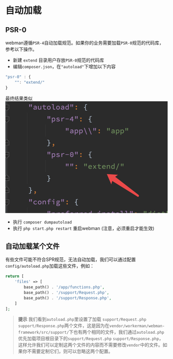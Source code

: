# 自动加载

## PSR-0
webman遵循`PSR-4`自动加载规范。如果你的业务需要加载`PSR-0`规范的代码库，参考以下操作。

- 新建 `extend` 目录用户存放`PSR-0`规范的代码库
- 编辑`composer.json`，在`"autoload"`下增加以下内容

```js
"psr-0" : {
    "": "extend/"
}
```
最终结果类似
![](../../assets/img/psr0.png)

- 执行 `composer dumpautoload`
- 执行 `php start.php restart` 重启webman (注意，必须重启才能生效) 

## 自动加载某个文件
有些文件可能不符合SPR规范，无法自动加载，我们可以通过配置`config/autoload.php`加载这些文件，例如：
```php
return [
    'files' => [
        base_path() . '/app/functions.php',
        base_path() . '/support/Request.php', 
        base_path() . '/support/Response.php',
    ]
];
```
 > **提示**
 > 我们看到`autoload.php`里设置了加载 `support/Request.php` `support/Response.php`两个文件，这是因为在`vendor/workerman/webman-framework/src/support/`下也有两个相同的文件，我们通过`autoload.php`优先加载项目根目录下的`support/Request.php` `support/Response.php`，这样允许我们可以定制这两个文件的内容而不需要修改`vendor`中的文件。如果你不需要定制它们，则可以忽略这两个配置。

